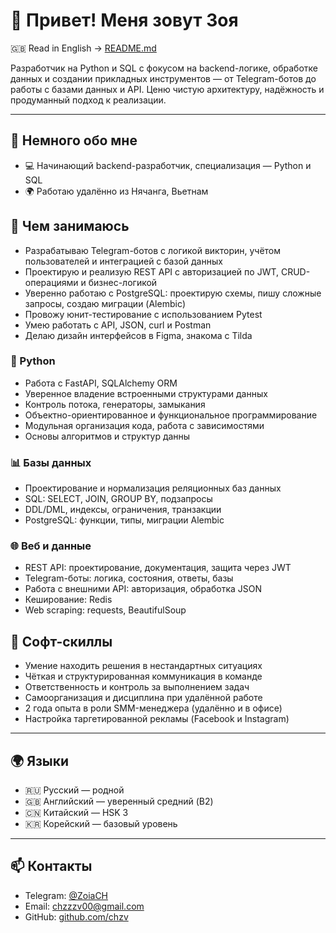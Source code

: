 # 👋 Привет! Меня зовут Зоя

🇬🇧 Read in English → [README.md](./README.md)

Разработчик на Python и SQL с фокусом на backend-логике, обработке данных и создании прикладных инструментов — от Telegram-ботов до работы с базами данных и API. Ценю чистую архитектуру, надёжность и продуманный подход к реализации.

---

## 💼 Немного обо мне
- 💻 Начинающий backend-разработчик, специализация — Python и SQL
- 🌍 Работаю удалённо из Нячанга, Вьетнам

## 🧠 Чем занимаюсь
- Разрабатываю Telegram-ботов с логикой викторин, учётом пользователей и интеграцией с базой данных
- Проектирую и реализую REST API с авторизацией по JWT, CRUD-операциями и бизнес-логикой
- Уверенно работаю с PostgreSQL: проектирую схемы, пишу сложные запросы, создаю миграции (Alembic)
- Провожу юнит-тестирование с использованием Pytest
- Умею работать с API, JSON, curl и Postman
- Делаю дизайн интерфейсов в Figma, знакома с Tilda

### 🐍 Python

- Работа с FastAPI, SQLAlchemy ORM
- Уверенное владение встроенными структурами данных
- Контроль потока, генераторы, замыкания
- Объектно-ориентированное и функциональное программирование
- Модульная организация кода, работа с зависимостями
- Основы алгоритмов и структур данны

### 📊 Базы данных

- Проектирование и нормализация реляционных баз данных
- SQL: SELECT, JOIN, GROUP BY, подзапросы
- DDL/DML, индексы, ограничения, транзакции
- PostgreSQL: функции, типы, миграции Alembic

### 🌐 Веб и данные

- REST API: проектирование, документация, защита через JWT
- Telegram-боты: логика, состояния, ответы, базы
- Работа с внешними API: авторизация, обработка JSON
- Кеширование: Redis
- Web scraping: requests, BeautifulSoup

## 🧠 Софт-скиллы

- Умение находить решения в нестандартных ситуациях  
- Чёткая и структурированная коммуникация в команде  
- Ответственность и контроль за выполнением задач  
- Самоорганизация и дисциплина при удалённой работе  
- 2 года опыта в роли SMM-менеджера (удалённо и в офисе)  
- Настройка таргетированной рекламы (Facebook и Instagram)

---

## 🌍 Языки

- 🇷🇺 Русский — родной  
- 🇬🇧 Английский — уверенный средний (B2)  
- 🇨🇳 Китайский — HSK 3  
- 🇰🇷 Корейский — базовый уровень

---

## 📫 Контакты

- Telegram: [@ZoiaCH](https://t.me/ZoiaCH)  
- Email: chzzzv00@gmail.com  
- GitHub: [github.com/chzv](https://github.com/chzv)
